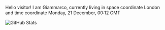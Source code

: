 Hello visitor! I am Giammarco, currently living in space coordinate London and time coordinate Monday, 21 December, 00:12 GMT

![GitHub Stats](https://github-readme-stats.vercel.app/api?username=grcasanova)
